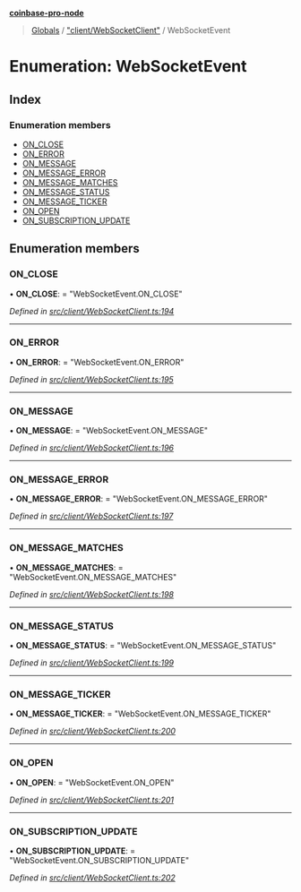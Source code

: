 **[coinbase-pro-node](../README.md)**

> [Globals](../globals.md) / ["client/WebSocketClient"](../modules/_client_websocketclient_.md) / WebSocketEvent

# Enumeration: WebSocketEvent

## Index

### Enumeration members

- [ON_CLOSE](_client_websocketclient_.websocketevent.md#on_close)
- [ON_ERROR](_client_websocketclient_.websocketevent.md#on_error)
- [ON_MESSAGE](_client_websocketclient_.websocketevent.md#on_message)
- [ON_MESSAGE_ERROR](_client_websocketclient_.websocketevent.md#on_message_error)
- [ON_MESSAGE_MATCHES](_client_websocketclient_.websocketevent.md#on_message_matches)
- [ON_MESSAGE_STATUS](_client_websocketclient_.websocketevent.md#on_message_status)
- [ON_MESSAGE_TICKER](_client_websocketclient_.websocketevent.md#on_message_ticker)
- [ON_OPEN](_client_websocketclient_.websocketevent.md#on_open)
- [ON_SUBSCRIPTION_UPDATE](_client_websocketclient_.websocketevent.md#on_subscription_update)

## Enumeration members

### ON_CLOSE

• **ON_CLOSE**: = "WebSocketEvent.ON_CLOSE"

_Defined in [src/client/WebSocketClient.ts:194](https://github.com/bennycode/coinbase-pro-node/blob/cb84fec/src/client/WebSocketClient.ts#L194)_

---

### ON_ERROR

• **ON_ERROR**: = "WebSocketEvent.ON_ERROR"

_Defined in [src/client/WebSocketClient.ts:195](https://github.com/bennycode/coinbase-pro-node/blob/cb84fec/src/client/WebSocketClient.ts#L195)_

---

### ON_MESSAGE

• **ON_MESSAGE**: = "WebSocketEvent.ON_MESSAGE"

_Defined in [src/client/WebSocketClient.ts:196](https://github.com/bennycode/coinbase-pro-node/blob/cb84fec/src/client/WebSocketClient.ts#L196)_

---

### ON_MESSAGE_ERROR

• **ON_MESSAGE_ERROR**: = "WebSocketEvent.ON_MESSAGE_ERROR"

_Defined in [src/client/WebSocketClient.ts:197](https://github.com/bennycode/coinbase-pro-node/blob/cb84fec/src/client/WebSocketClient.ts#L197)_

---

### ON_MESSAGE_MATCHES

• **ON_MESSAGE_MATCHES**: = "WebSocketEvent.ON_MESSAGE_MATCHES"

_Defined in [src/client/WebSocketClient.ts:198](https://github.com/bennycode/coinbase-pro-node/blob/cb84fec/src/client/WebSocketClient.ts#L198)_

---

### ON_MESSAGE_STATUS

• **ON_MESSAGE_STATUS**: = "WebSocketEvent.ON_MESSAGE_STATUS"

_Defined in [src/client/WebSocketClient.ts:199](https://github.com/bennycode/coinbase-pro-node/blob/cb84fec/src/client/WebSocketClient.ts#L199)_

---

### ON_MESSAGE_TICKER

• **ON_MESSAGE_TICKER**: = "WebSocketEvent.ON_MESSAGE_TICKER"

_Defined in [src/client/WebSocketClient.ts:200](https://github.com/bennycode/coinbase-pro-node/blob/cb84fec/src/client/WebSocketClient.ts#L200)_

---

### ON_OPEN

• **ON_OPEN**: = "WebSocketEvent.ON_OPEN"

_Defined in [src/client/WebSocketClient.ts:201](https://github.com/bennycode/coinbase-pro-node/blob/cb84fec/src/client/WebSocketClient.ts#L201)_

---

### ON_SUBSCRIPTION_UPDATE

• **ON_SUBSCRIPTION_UPDATE**: = "WebSocketEvent.ON_SUBSCRIPTION_UPDATE"

_Defined in [src/client/WebSocketClient.ts:202](https://github.com/bennycode/coinbase-pro-node/blob/cb84fec/src/client/WebSocketClient.ts#L202)_
